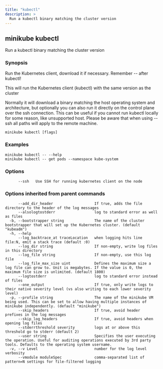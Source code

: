```yaml
---
title: "kubectl"
description: >
  Run a kubectl binary matching the cluster version
---
```



## minikube kubectl

Run a kubectl binary matching the cluster version

### Synopsis

Run the Kubernetes client, download it if necessary. Remember -- after kubectl!

This will run the Kubernetes client (kubectl) with the same version as the cluster

Normally it will download a binary matching the host operating system and architecture,
but optionally you can also run it directly on the control plane over the ssh connection.
This can be useful if you cannot run kubectl locally for some reason, like unsupported
host. Please be aware that when using --ssh all paths will apply to the remote machine.

```shell
minikube kubectl [flags]
```

### Examples

```
minikube kubectl -- --help
minikube kubectl -- get pods --namespace kube-system
```

### Options

```
      --ssh   Use SSH for running kubernetes client on the node
```

### Options inherited from parent commands

```
      --add_dir_header                   If true, adds the file directory to the header of the log messages
      --alsologtostderr                  log to standard error as well as files
  -b, --bootstrapper string              The name of the cluster bootstrapper that will set up the Kubernetes cluster. (default "kubeadm")
  -h, --help                             
      --log_backtrace_at traceLocation   when logging hits line file:N, emit a stack trace (default :0)
      --log_dir string                   If non-empty, write log files in this directory
      --log_file string                  If non-empty, use this log file
      --log_file_max_size uint           Defines the maximum size a log file can grow to. Unit is megabytes. If the value is 0, the maximum file size is unlimited. (default 1800)
      --logtostderr                      log to standard error instead of files
      --one_output                       If true, only write logs to their native severity level (vs also writing to each lower severity level)
  -p, --profile string                   The name of the minikube VM being used. This can be set to allow having multiple instances of minikube independently. (default "minikube")
      --skip_headers                     If true, avoid header prefixes in the log messages
      --skip_log_headers                 If true, avoid headers when opening log files
      --stderrthreshold severity         logs at or above this threshold go to stderr (default 2)
      --user string                      Specifies the user executing the operation. Useful for auditing operations executed by 3rd party tools. Defaults to the operating system username.
  -v, --v Level                          number for the log level verbosity
      --vmodule moduleSpec               comma-separated list of pattern=N settings for file-filtered logging
```

